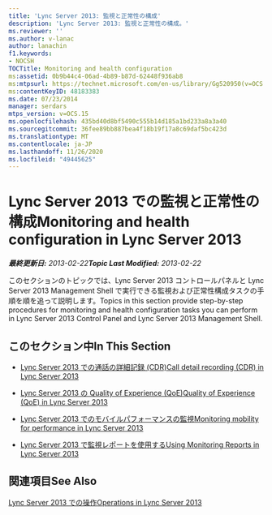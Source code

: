 ```yaml
---
title: 'Lync Server 2013: 監視と正常性の構成'
description: 'Lync Server 2013: 監視と正常性の構成。'
ms.reviewer: ''
ms.author: v-lanac
author: lanachin
f1.keywords:
- NOCSH
TOCTitle: Monitoring and health configuration
ms:assetid: 0b9b44c4-06ad-4b89-b87d-62448f936ab8
ms:mtpsurl: https://technet.microsoft.com/en-us/library/Gg520950(v=OCS.15)
ms:contentKeyID: 48183383
ms.date: 07/23/2014
manager: serdars
mtps_version: v=OCS.15
ms.openlocfilehash: 435bd40d8bf5490c555b14d185a1bd233a8a3a40
ms.sourcegitcommit: 36fee89bb887bea4f18b19f17a8c69daf5bc423d
ms.translationtype: MT
ms.contentlocale: ja-JP
ms.lasthandoff: 11/26/2020
ms.locfileid: "49445625"
---
```

# <a name="monitoring-and-health-configuration-in-lync-server-2013"></a><span data-ttu-id="3a9df-103">Lync Server 2013 での監視と正常性の構成</span><span class="sxs-lookup"><span data-stu-id="3a9df-103">Monitoring and health configuration in Lync Server 2013</span></span>

<div data-xmlns="http://www.w3.org/1999/xhtml">

<div class="topic" data-xmlns="http://www.w3.org/1999/xhtml" data-msxsl="urn:schemas-microsoft-com:xslt" data-cs="https://msdn.microsoft.com/">

<div data-asp="https://msdn2.microsoft.com/asp">



</div>

<div id="mainSection">

<div id="mainBody"><span data-ttu-id="3a9df-104">

<span> </span></span><span class="sxs-lookup"><span data-stu-id="3a9df-104">

<span> </span></span></span>

<span data-ttu-id="3a9df-105">_**最終更新日:** 2013-02-22_</span><span class="sxs-lookup"><span data-stu-id="3a9df-105">_**Topic Last Modified:** 2013-02-22_</span></span>

<span data-ttu-id="3a9df-106">このセクションのトピックでは、Lync Server 2013 コントロールパネルと Lync Server 2013 Management Shell で実行できる監視および正常性構成タスクの手順を順を追って説明します。</span><span class="sxs-lookup"><span data-stu-id="3a9df-106">Topics in this section provide step-by-step procedures for monitoring and health configuration tasks you can perform in Lync Server 2013 Control Panel and Lync Server 2013 Management Shell.</span></span>

<div>

## <a name="in-this-section"></a><span data-ttu-id="3a9df-107">このセクション中</span><span class="sxs-lookup"><span data-stu-id="3a9df-107">In This Section</span></span>

  - [<span data-ttu-id="3a9df-108">Lync Server 2013 での通話の詳細記録 (CDR)</span><span class="sxs-lookup"><span data-stu-id="3a9df-108">Call detail recording (CDR) in Lync Server 2013</span></span>](lync-server-2013-call-detail-recording-cdr.md)

  - [<span data-ttu-id="3a9df-109">Lync Server 2013 の Quality of Experience (QoE)</span><span class="sxs-lookup"><span data-stu-id="3a9df-109">Quality of Experience (QoE) in Lync Server 2013</span></span>](lync-server-2013-quality-of-experience-qoe.md)

  - [<span data-ttu-id="3a9df-110">Lync Server 2013 でのモバイルパフォーマンスの監視</span><span class="sxs-lookup"><span data-stu-id="3a9df-110">Monitoring mobility for performance in Lync Server 2013</span></span>](lync-server-2013-monitoring-mobility-for-performance.md)

  - [<span data-ttu-id="3a9df-111">Lync Server 2013 で監視レポートを使用する</span><span class="sxs-lookup"><span data-stu-id="3a9df-111">Using Monitoring Reports in Lync Server 2013</span></span>](lync-server-2013-using-monitoring-reports.md)

</div>

<div>

## <a name="see-also"></a><span data-ttu-id="3a9df-112">関連項目</span><span class="sxs-lookup"><span data-stu-id="3a9df-112">See Also</span></span>


[<span data-ttu-id="3a9df-113">Lync Server 2013 での操作</span><span class="sxs-lookup"><span data-stu-id="3a9df-113">Operations in Lync Server 2013</span></span>](lync-server-2013-operations.md)  
  

<span data-ttu-id="3a9df-114"></div>

</div>

<span> </span>

</div>

</div>

</span><span class="sxs-lookup"><span data-stu-id="3a9df-114"></div>

</div>

<span> </span>

</div>

</div>

</span></span></div>


